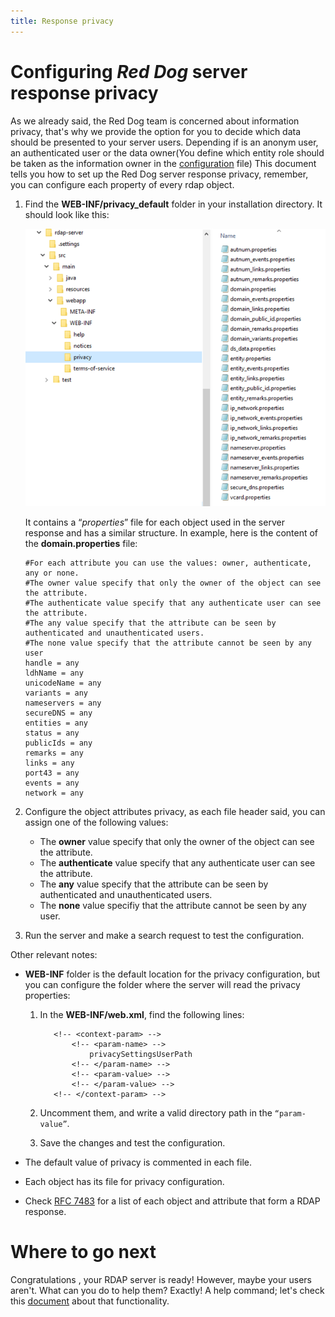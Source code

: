 ```yaml
---
title: Response privacy
---
```


# Configuring _Red Dog_ server response privacy

As we already said, the Red Dog team is concerned about information privacy, that's why we provide the option for you to decide which data should be presented to your server users.
Depending if is an anonym user, an authenticated user or the data owner(You define which entity role should be taken as the information owner in the [configuration](behavior-configuration.html "Server Behavior Configuration") file)
This document tells you how to set up the Red Dog server response privacy, remember, you can configure each property of every rdap object.

1.	Find the **WEB-INF/privacy_default** folder in your installation directory. It should look like this:
	
	![PRIVACY CONFIGURATION PATH](img/privacy-configuration-path.png)

	It contains a “_properties_” file for each object used in the server response and has a similar structure. In example, here is the content of the **domain.properties** file: 

		#For each attribute you can use the values: owner, authenticate, any or none.
		#The owner value specify that only the owner of the object can see the attribute.
		#The authenticate value specify that any authenticate user can see the attribute.
		#The any value specify that the attribute can be seen by authenticated and unauthenticated users.
		#The none value specify that the attribute cannot be seen by any user
		handle = any
		ldhName = any
		unicodeName = any
		variants = any
		nameservers = any
		secureDNS = any
		entities = any
		status = any
		publicIds = any
		remarks = any
		links = any
		port43 = any
		events = any
		network = any
    	
2. Configure the object attributes privacy, as each file header said, you can assign one of the following values:

	+	The **owner** value specify that only the owner  of the object can see the attribute.
	+	The **authenticate** value specify that any authenticate user can see the attribute.
	+	The **any** value specify that the attribute can be seen by authenticated and unauthenticated users.
	+	The **none** value specifiy that the attribute cannot be seen by any user.

3. Run the server and make a search request to test the configuration.

Other relevant notes:

+	**WEB-INF** folder is the default location for the privacy configuration, but you can configure the folder where the server will read the privacy properties:

	1.   In the **WEB-INF/web.xml**, find the following lines:

				<!-- <context-param> -->
					<!-- <param-name> -->
						privacySettingsUserPath
					<!-- </param-name> -->
					<!-- <param-value> -->
					<!-- </param-value> -->
				<!-- </context-param> -->

	2.	Uncomment them, and write a valid directory path in the `“param-value”`.

	3.	Save the changes and test the configuration.

+	 The default value of privacy is commented in each file. 

+	 Each object has its file for privacy configuration.

+	 Check [RFC 7483](https://tools.ietf.org/html/rfc7483 "JSON Responses for the Registration Data Access Protocol (RDAP)") for a list of each object and attribute that form a RDAP response.

# Where to go next

Congratulations , your RDAP server is ready! However, maybe your users aren't. What can you do to help them? Exactly! A help command; let's check this [document](help-response.html "Help Command Configuration") about that functionality.
 
